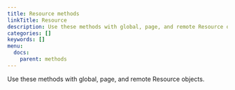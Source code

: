 ```yaml
---
title: Resource methods
linkTitle: Resource
description: Use these methods with global, page, and remote Resource objects.
categories: []
keywords: []
menu:
  docs:
    parent: methods
---
```


Use these methods with global, page, and remote Resource objects.
